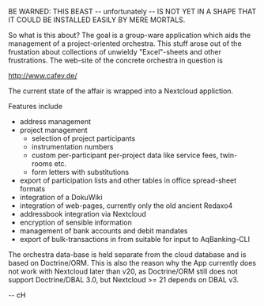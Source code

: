 BE WARNED: THIS BEAST -- unfortunately -- IS NOT YET IN A SHAPE THAT
IT COULD BE INSTALLED EASILY BY MERE MORTALS.

So what is this about? The goal is a group-ware application which aids
the management of a project-oriented orchestra. This stuff arose out
of the frustation about collections of unwieldy "Excel"-sheets and
other frustrations. The web-site of the concrete orchestra in question
is

http://www.cafev.de/

The current state of the affair is wrapped into a Nextcloud appliction.

Features include

- address management
- project management
  - selection of project participants
  - instrumentation numbers
  - custom per-participant per-project data like service fees, twin-rooms etc.
  - form letters with substitutions
- export of participation lists and other tables in office spread-sheet formats
- integration of a DokuWiki
- integration of web-pages, currently only the old ancient Redaxo4
- addressbook integration via Nextcloud
- encryption of sensible information
- management of bank accounts and debit mandates
- export of bulk-transactions in from suitable for input to AqBanking-CLI

The orchestra data-base is held separate from the cloud database and is based on
Doctrine/ORM. This is also the reason why the App currently does not work with
Nextcloud later than v20, as Doctrine/ORM still does not support Doctrine/DBAL 3.0,
but Nextcloud >= 21 depends on DBAL v3.

--
cH
